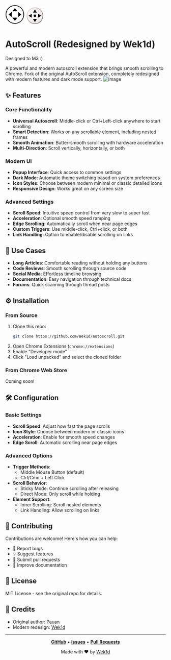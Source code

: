 # ![AutoScroll Logo](data/images/origin/both.svg#gh-light-mode-only) ![AutoScroll Logo](data/images/origin/both-alt.svg#gh-dark-mode-only)  
# AutoScroll (Redesigned by Wek1d)

Designed to M3 :)

A powerful and modern autoscroll extension that brings smooth scrolling to Chrome. Fork of the original AutoScroll extension, completely redesigned with modern features and dark mode support.
<img width="1920" height="1080" alt="image" src="https://github.com/user-attachments/assets/b8fdcb5a-8ff1-461c-b5cc-0f69d09b368a" />

## ✨ Features

### Core Functionality
- **Universal Autoscroll**: Middle-click or Ctrl+Left-click anywhere to start scrolling
- **Smart Detection**: Works on any scrollable element, including nested frames
- **Smooth Animation**: Butter-smooth scrolling with hardware acceleration
- **Multi-Direction**: Scroll vertically, horizontally, or both

### Modern UI
- **Popup Interface**: Quick access to common settings
- **Dark Mode**: Automatic theme switching based on system preferences
- **Icon Styles**: Choose between modern minimal or classic detailed icons
- **Responsive Design**: Works great on any screen size

### Advanced Settings
- **Scroll Speed**: Intuitive speed control from very slow to super fast
- **Acceleration**: Optional smooth speed ramping
- **Edge Scrolling**: Automatically scroll when near page edges
- **Custom Triggers**: Use middle-click, Ctrl+click, or both
- **Link Handling**: Option to enable/disable scrolling on links

## 🎯 Use Cases

- **Long Articles**: Comfortable reading without holding any buttons
- **Code Reviews**: Smooth scrolling through source code
- **Social Media**: Effortless timeline browsing
- **Documentation**: Easy navigation through technical docs
- **Forums**: Quick scanning through thread posts

## ⚙️ Installation

### From Source
1. Clone this repo:
   ```bash
   git clone https://github.com/Wek1d/autoscroll.git
   ```
2. Open Chrome Extensions (`chrome://extensions`)
3. Enable "Developer mode"
4. Click "Load unpacked" and select the cloned folder

### From Chrome Web Store
Coming soon!

## 🛠️ Configuration

### Basic Settings
- **Scroll Speed**: Adjust how fast the page scrolls
- **Icon Style**: Choose between modern or classic icons
- **Acceleration**: Enable for smooth speed changes
- **Edge Scroll**: Automatic scrolling near page edges

### Advanced Options
- **Trigger Methods**: 
  - Middle Mouse Button (default)
  - Ctrl/Cmd + Left Click
- **Scroll Behavior**:
  - Sticky Mode: Continue scrolling after releasing
  - Direct Mode: Only scroll while holding
- **Element Support**:
  - Inner Scrolling: Scroll nested elements
  - Link Handling: Allow scrolling on links

## 🤝 Contributing

Contributions are welcome! Here's how you can help:

- 🐛 Report bugs
- 💡 Suggest features
- 🔧 Submit pull requests
- 📖 Improve documentation

## 📜 License

MIT License - see the original repo for details.

## 🙏 Credits

- Original author: [Pauan](https://github.com/Pauan)
- Modern redesign: [Wek1d](https://github.com/Wek1d)

---

<div align="center">

**[GitHub](https://github.com/Wek1d/autoscroll)** • **[Issues](https://github.com/Wek1d/autoscroll/issues)** • **[Pull Requests](https://github.com/Wek1d/autoscroll/pulls)**

Made with ❤️ by [Wek1d](https://github.com/Wek1d)

</div>

